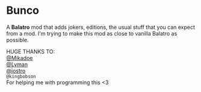 # Bunco
A **Balatro** mod that adds jokers, editions, the usual stuff that you can expect from a mod. I'm trying to make this mod as close to vanilla Balatro as possible.

HUGE THANKS TO:\
[@Mikadoe](https://github.com/MikaSchoenmakers)\
[@Lyman](https://github.com/spikeof2010)\
[@jostro](https://github.com/JopStro)\
`@kingbobson`\
For helping me with programming this <3
